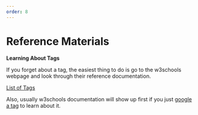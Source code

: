 ```yaml
---
order: 8
---
```


# Reference Materials

**Learning About Tags**

If you forget about a tag, the easiest thing to do is go to the w3schools webpage and look through their reference documentation. 

<a target="_BLANK" href="https://www.w3schools.com/tags/default.asp">List of Tags</a>

Also, usually w3schools documentation will show up first if you just <a href="https://www.google.com/search?q=image+tag+html&oq=image+tag+html&aqs=chrome..69i57j0i512l9.3351j0j1&sourceid=chrome&ie=UTF-8" target="_BLANK">google a tag</a> to learn about it.

